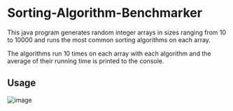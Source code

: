 # Sorting-Algorithm-Benchmarker

This java program generates random integer arrays in sizes ranging from 10 to 10000 and runs the most common sorting algorithms on each array. 

The algorithms run 10 times on each array with each algorithm and the average of their running time is printed to the console. 

## Usage

![image](https://github.com/alextomic7274/Sorting-Algorithm-Benchmarker/assets/64744056/61989736-1bb4-4da8-84e3-37fc3c93ab0e)

